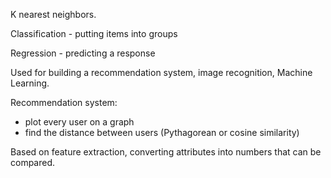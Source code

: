 K nearest neighbors.

Classification - putting items into groups

Regression - predicting a response

Used for building a recommendation system, image recognition, Machine Learning.

Recommendation system:

- plot every user on a graph
- find the distance between users (Pythagorean or cosine similarity)

Based on feature extraction, converting attributes into numbers that can be compared.
